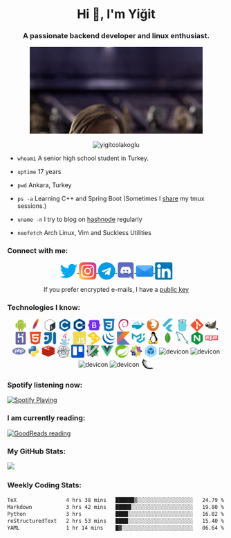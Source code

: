 <h1 align="center">Hi 👋, I'm Yiğit</h1>

<h3 align="center">A passionate backend developer and linux enthusiast.</h3>

<p align="center"><img src="imgs/hello_there.gif"></p>

<p align="center"> <img src="https://komarev.com/ghpvc/?username=yigitcolakoglu&label=Profile%20views&color=0e75b6&style=flat" alt="yigitcolakoglu" /> </p>

- `whoami`  A senior high school student in Turkey.

- `uptime`  17 years

- `pwd` Ankara, Turkey 

- `ps -a`   Learning C++ and Spring Boot (Sometimes I [share](https://tmate.io/t/Fr1nge/sharedProgramming) my tmux sessions.)

- `uname -n`   I try to blog on [hashnode](https://blog.yigitcolakoglu.com) regularly

- `neofetch`   Arch Linux, Vim and Suckless Utilities

<h3 align="left">Connect with me:</h3>
<p align="center">
	<a href="https://twitter.com/theFr1nge" target="blank">
		<img align="center" src="imgs/contact/twitter.svg" alt="twitter" height="40" width="40" />
	</a>
	<a href="https://www.instagram.com/yigit_colakoglu/" target="blank">
		<img align="center" src="imgs/contact/instagram.svg" alt="instagram" height="40" width="40" />
	</a>
	<a href="https://t.me/thefr1nge" target="blank">
		<img align="center" src="imgs/contact/telegram.svg" alt="telegram" height="40" width="40" />
	</a>
	<a href="https://discordapp.com/users/440823026523832322" target="blank">
		<img align="center" src="imgs/contact/discord.svg" alt="discord" height="40" width="40" />
	</a>
	<a href="mailto:yigitcolakoglu@hotmail.com" target="blank">
		<img align="center" src="imgs/contact/email.svg" alt="email" height="40" width="40" />
	</a>
	<a href="https://www.linkedin.com/in/yigitcolakoglu/" target="blank">
		<img align="center" src="imgs/contact/linkedin.svg" alt="linkedin" height="40" width="40" />
	</a>
</p>
<p align="center">
If you prefer encrypted e-mails, I have a <a href="https://keys.openpgp.org/search?q=9D26FDA9E051205C4DC8422611D306C40EAEC301">public key</a>
</p>

<h3 align="left">Technologies I know:</h3>
<p align="center">
		<img align="center" src="https://raw.githubusercontent.com/devicons/devicon/master/icons/android/android-plain.svg" alt="devicon" height="30" width="30" />
		<img align="center" src="https://raw.githubusercontent.com/devicons/devicon/master/icons/apache/apache-original.svg" alt="devicon" height="30" width="30" />
		<img align="center" src="https://raw.githubusercontent.com/devicons/devicon/master/icons/bash/bash-original.svg" alt="devicon" height="30" width="30" />
		<img align="center" src="https://raw.githubusercontent.com/devicons/devicon/master/icons/c/c-plain.svg" alt="devicon" height="30" width="30" />
		<img align="center" src="https://raw.githubusercontent.com/devicons/devicon/master/icons/cplusplus/cplusplus-plain.svg" alt="devicon" height="30" width="30" />
		<img align="center" src="https://raw.githubusercontent.com/devicons/devicon/master/icons/bootstrap/bootstrap-plain.svg" alt="devicon" height="30" width="30" />
		<img align="center" src="https://raw.githubusercontent.com/devicons/devicon/master/icons/css3/css3-plain.svg" alt="devicon" height="30" width="30" />
		<img align="center" src="https://raw.githubusercontent.com/devicons/devicon/master/icons/debian/debian-plain.svg" alt="devicon" height="30" width="30" />
		<img align="center" src="https://raw.githubusercontent.com/devicons/devicon/master/icons/docker/docker-plain.svg" alt="devicon" height="30" width="30" />
		<img align="center" src="https://raw.githubusercontent.com/devicons/devicon/master/icons/firefox/firefox-plain.svg" alt="devicon" height="30" width="30" />
		<img align="center" src="https://raw.githubusercontent.com/devicons/devicon/master/icons/flutter/flutter-plain.svg" alt="devicon" height="30" width="30" />
		<img align="center" src="https://raw.githubusercontent.com/devicons/devicon/master/icons/go/go-original.svg" alt="devicon" height="30" width="30" />
		<img align="center" src="https://raw.githubusercontent.com/devicons/devicon/master/icons/git/git-plain.svg" alt="devicon" height="30" width="30" />
		<img align="center" src="https://raw.githubusercontent.com/devicons/devicon/master/icons/gimp/gimp-original.svg" alt="devicon" height="30" width="30" />
		<img align="center" src="https://raw.githubusercontent.com/devicons/devicon/master/icons/heroku/heroku-plain.svg" alt="devicon" height="30" width="30" />
		<img align="center" src="https://raw.githubusercontent.com/devicons/devicon/master/icons/html5/html5-plain.svg" alt="devicon" height="30" width="30" />
		<img align="center" src="https://raw.githubusercontent.com/devicons/devicon/master/icons/intellij/intellij-plain.svg" alt="devicon" height="30" width="30" />
		<img align="center" src="https://raw.githubusercontent.com/devicons/devicon/master/icons/java/java-original.svg" alt="devicon" height="30" width="30" />
		<img align="center" src="https://raw.githubusercontent.com/devicons/devicon/master/icons/javascript/javascript-plain.svg" alt="devicon" height="30" width="30" />
		<img align="center" src="https://raw.githubusercontent.com/devicons/devicon/master/icons/jetbrains/jetbrains-plain.svg" alt="devicon" height="30" width="30" />
		<img align="center" src="https://raw.githubusercontent.com/devicons/devicon/master/icons/jquery/jquery-plain.svg" alt="devicon" height="30" width="30" />
		<img align="center" src="https://raw.githubusercontent.com/devicons/devicon/master/icons/kotlin/kotlin-original.svg" alt="devicon" height="30" width="30" />
		<img align="center" src="https://raw.githubusercontent.com/devicons/devicon/master/icons/materialui/materialui-plain.svg" alt="devicon" height="30" width="30" />
		<img align="center" src="https://raw.githubusercontent.com/devicons/devicon/master/icons/linux/linux-original.svg" alt="devicon" height="30" width="30" />
		<img align="center" src="https://raw.githubusercontent.com/devicons/devicon/master/icons/mongodb/mongodb-original.svg" alt="devicon" height="30" width="30" />
		<img align="center" src="https://raw.githubusercontent.com/devicons/devicon/master/icons/mysql/mysql-original.svg" alt="devicon" height="30" width="30" />
		<img align="center" src="https://raw.githubusercontent.com/devicons/devicon/master/icons/nginx/nginx-original.svg" alt="devicon" height="30" width="30" />
		<img align="center" src="https://raw.githubusercontent.com/devicons/devicon/master/icons/npm/npm-original-wordmark.svg" alt="devicon" height="30" width="30" />
		<img align="center" src="https://raw.githubusercontent.com/devicons/devicon/master/icons/php/php-plain.svg" alt="devicon" height="30" width="30" />
		<img align="center" src="https://raw.githubusercontent.com/devicons/devicon/master/icons/python/python-original.svg" alt="devicon" height="30" width="30" />
		<img align="center" src="https://raw.githubusercontent.com/devicons/devicon/master/icons/redis/redis-original.svg" alt="devicon" height="30" width="30" />
		<img align="center" src="https://raw.githubusercontent.com/devicons/devicon/master/icons/travis/travis-plain.svg" alt="devicon" height="30" width="30" />
		<img align="center" src="https://raw.githubusercontent.com/devicons/devicon/master/icons/trello/trello-plain.svg" alt="devicon" height="30" width="30" />
		<img align="center" src="https://raw.githubusercontent.com/devicons/devicon/master/icons/vim/vim-original.svg" alt="devicon" height="30" width="30" />
		<img align="center" src="https://raw.githubusercontent.com/devicons/devicon/master/icons/vuejs/vuejs-original.svg" alt="devicon" height="30" width="30" />
		<img align="center" src="imgs/spring.svg" alt="devicon" height="30" width="30" />
		<img align="center" src="imgs/centos.svg" alt="devicon" height="30" width="30" />
		<img align="center" src="https://raw.githubusercontent.com/devicons/devicon/master/icons/webpack/webpack-original.svg" alt="devicon" height="30" width="30" />
		<img align="center" src="https://upload.wikimedia.org/wikipedia/commons/a/a5/Archlinux-icon-crystal-64.svg" alt="devicon" height="30" width="30" />
		<img align="center" src="https://upload.wikimedia.org/wikipedia/commons/1/1a/Suckless_logo.svg" alt="devicon" height="30" width="30" />
		<img align="center" src="https://upload.wikimedia.org/wikipedia/commons/4/48/Markdown-mark.svg" alt="devicon" height="30" width="30" />
		<img align="center" src="https://upload.wikimedia.org/wikipedia/commons/thumb/9/92/LaTeX_logo.svg/800px-LaTeX_logo.svg.png" alt="devicon" height="30" width="60" />
		<img align="center" src="https://raw.githubusercontent.com/devicons/devicon/master/icons/flask/flask-original.svg" alt="devicon" height="30" width="30" />
</p>


<h3 align="left">Spotify listening now:</h3>
<a href="https://open.spotify.com/user/ygtclk1"><img src="https://spotify-readme-beta.vercel.app/api/spotify-playing" alt="Spotify Playing" width="350" /></a>

<h3 align="left">I am currently reading:</h3>
<a href="https://www.goodreads.com/user/show/56868698-yi-it-olako-lu"><img src="https://goodreads-readme.vercel.app/api/book" alt="GoodReads reading" width="350" /></a>

<h3 align="left">My GitHub Stats:</h3>
<img  src="https://github-readme-stats.vercel.app/api?username=theFr1nge&show_icons=true&theme=tokyonight&icon_color=6392DF">

<h3 align="left">Weekly Coding Stats:</h3>

<!--START_SECTION:waka-->
```text
TeX                4 hrs 38 mins   ██████▒░░░░░░░░░░░░░░░░░░   24.79 % 
Markdown           3 hrs 42 mins   █████░░░░░░░░░░░░░░░░░░░░   19.80 % 
Python             3 hrs           ████░░░░░░░░░░░░░░░░░░░░░   16.02 % 
reStructuredText   2 hrs 53 mins   ████░░░░░░░░░░░░░░░░░░░░░   15.40 % 
YAML               1 hr 14 mins    █▓░░░░░░░░░░░░░░░░░░░░░░░   06.64 % 
```
<!--END_SECTION:waka-->
